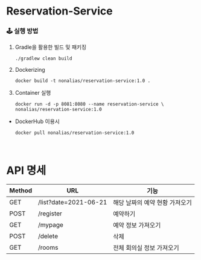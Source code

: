 # Reservation-Service

### 🕹 실행 방법

1. Gradle을 활용한 빌드 및 패키징

   ```
   ./gradlew clean build
   ```

2. Dockerizing

   ```
   docker build -t nonalias/reservation-service:1.0 .
   ```

3. Container 실행

   ```
   docker run -d -p 8081:8080 --name reservation-service \
   nonalias/reservation-service:1.0
   ```

* DockerHub 이용시

  ```
  docker pull nonalias/reservation-service:1.0
  ```

<br/>

# API 명세

|Method|URL|기능|
|------|---|---|
|GET|/list?date=2021-06-21|해당 날짜의 예약 현황 가져오기|
|POST|/register|예약하기|
|GET|/mypage|예약 정보 가져오기|
|POST|/delete|삭제|
|GET|/rooms|전체 회의실 정보 가져오기|
